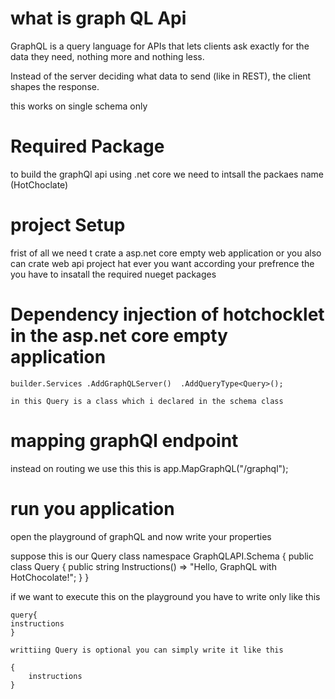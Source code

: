 # what is graph QL Api

GraphQL is a query language for APIs that lets clients ask exactly for the data they need, nothing more and nothing less.

Instead of the server deciding what data to send (like in REST), the client shapes the response.

this works on single schema only 


# Required Package

to build the graphQl api using .net core we need to intsall the packaes name 
 (HotChoclate)

 # project Setup 

 frist of all we need t crate a asp.net core empty web application or you also can crate web api project hat ever you want according your prefrence the you have to insatall the required nueget packages 


 # Dependency injection of hotchocklet in the asp.net core empty application

    builder.Services .AddGraphQLServer()  .AddQueryType<Query>();

    in this Query is a class which i declared in the schema class

# mapping graphQl endpoint 
  instead on routing we use this this is 
  app.MapGraphQL("/graphql");

# run you application 
  open the playground of graphQL and now write your properties 

  suppose this is our Query class 
        namespace GraphQLAPI.Schema
        {
            public class Query
            {
                public string Instructions() => "Hello, GraphQL with HotChocolate!";
            }
        }

if we want to execute this on the playground you have to write only like this 

    query{
    instructions
    }

    writtiing Query is optional you can simply write it like this 

    {
        instructions
    }
